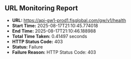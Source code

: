 ## URL Monitoring Report

- **URL:** https://api-gw1-prod1.fisglobal.com/gw/v1/health
- **Start Time:** 2025-08-17T21:10:45.774018
- **End Time:** 2025-08-17T21:10:46.188988
- **Total Time Taken:** 0.41497 seconds
- **HTTP Status Code:** 403
- **Status:** Failure
- **Failure Reason:** HTTP Status Code: 403
